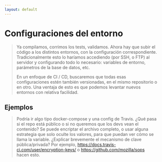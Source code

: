 ```yaml
---
layout: default
---
```


# Configuraciones del entorno

> Ya compilamos, corrimos los tests, validamos. Ahora hay que subir el código a los distintos entornos, con la configuración correspondiente. Tradicionalmente esto lo haríamos accediendo (por SSH, o FTP) al servidor y configurando todo lo necesario: variables de entorno, parámetros de la base de datos, etc.
> 
> En un enfoque de CI / CD, buscaremos que todas esas configuraciones estén también versionadas, en el mismo repositorio o en otro. Una ventaja de esto es que podemos levantar nuevos entornos con relativa facilidad.

## Ejemplos

> Podría ir algo tipo docker-compose y una config de Travis. ¿Qué pasa si el repo está público o si no queremos que los devs vean el contenido? Se puede encriptar el archivo completo, o usar alguna estrategia que solo oculte los valores, para que puedan ver cómo se llama la variable. ¿Explicar brevemente el mecanismo de clave pública/privada? Por ejemplo, https://docs.travis-ci.com/user/encryption-keys/ o https://github.com/mozilla/sops hacen esto.
